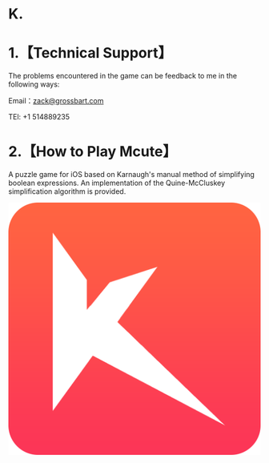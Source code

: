 # K.


# 1.【Technical Support】

The problems encountered in the game can be feedback to me in the following ways:

Email：zack@grossbart.com

TEl: +1 514889235



# 2.【How to Play Mcute】
A puzzle game for iOS based on Karnaugh's manual method of simplifying boolean expressions.
An implementation of the Quine-McCluskey simplification algorithm is provided.


![image](https://github.com/ARCKing/K./blob/master/icon-1024.png)
